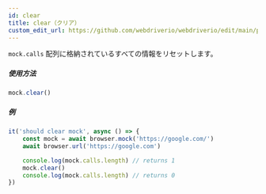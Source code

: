 ```yaml
---
id: clear
title: clear（クリア）
custom_edit_url: https://github.com/webdriverio/webdriverio/edit/main/packages/webdriverio/src/commands/mock/clear.ts
---
```


`mock.calls` 配列に格納されているすべての情報をリセットします。

##### 使用方法

```js
mock.clear()
```

##### 例

```js title="clear.js"
it('should clear mock', async () => {
    const mock = await browser.mock('https://google.com/')
    await browser.url('https://google.com')

    console.log(mock.calls.length) // returns 1
    mock.clear()
    console.log(mock.calls.length) // returns 0
})
```